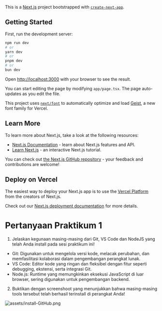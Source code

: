 This is a [Next.js](https://nextjs.org) project bootstrapped with [`create-next-app`](https://nextjs.org/docs/app/api-reference/cli/create-next-app).

## Getting Started

First, run the development server:

```bash
npm run dev
# or
yarn dev
# or
pnpm dev
# or
bun dev
```

Open [http://localhost:3000](http://localhost:3000) with your browser to see the result.

You can start editing the page by modifying `app/page.tsx`. The page auto-updates as you edit the file.

This project uses [`next/font`](https://nextjs.org/docs/app/building-your-application/optimizing/fonts) to automatically optimize and load [Geist](https://vercel.com/font), a new font family for Vercel.

## Learn More

To learn more about Next.js, take a look at the following resources:

- [Next.js Documentation](https://nextjs.org/docs) - learn about Next.js features and API.
- [Learn Next.js](https://nextjs.org/learn) - an interactive Next.js tutorial.

You can check out [the Next.js GitHub repository](https://github.com/vercel/next.js) - your feedback and contributions are welcome!

## Deploy on Vercel

The easiest way to deploy your Next.js app is to use the [Vercel Platform](https://vercel.com/new?utm_medium=default-template&filter=next.js&utm_source=create-next-app&utm_campaign=create-next-app-readme) from the creators of Next.js.

Check out our [Next.js deployment documentation](https://nextjs.org/docs/app/building-your-application/deploying) for more details.

# Pertanyaan Praktikum 1
1. Jelaskan kegunaan masing-masing dari Git, VS Code dan NodeJS yang telah Anda install
pada sesi praktikum ini!
- Git: Digunakan untuk mengelola versi kode, melacak perubahan, dan memfasilitasi kolaborasi dalam pengembangan perangkat lunak.
- VS Code: Editor kode yang ringan dan fleksibel dengan fitur seperti debugging, ekstensi, serta integrasi Git.
- Node.js: Runtime yang memungkinkan eksekusi JavaScript di luar browser, sering digunakan untuk pengembangan backend.

2. Buktikan dengan screenshoot yang menunjukkan bahwa masing-masing tools tersebut
telah berhasil terinstall di perangkat Anda!

![assets/install-GitHub.png]()